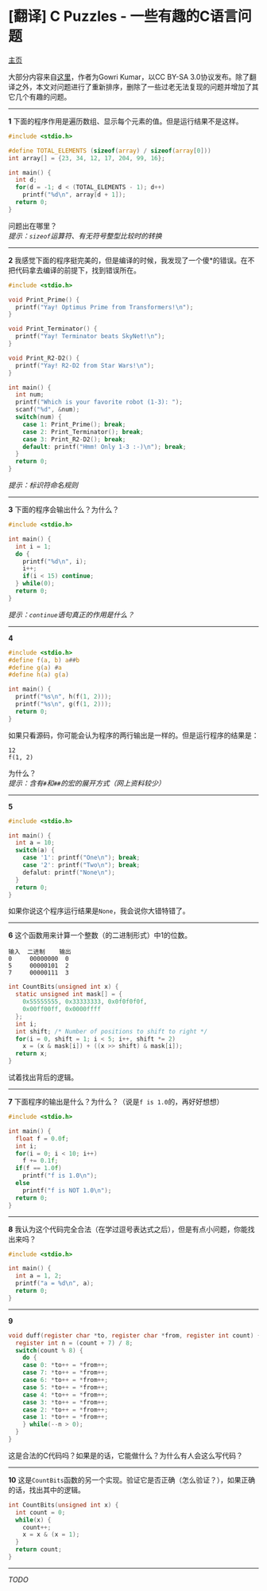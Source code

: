 # [翻译] C Puzzles - 一些有趣的C语言问题
[主页](#)

大部分内容来自[这里](http://www.gowrikumar.com/c/index.php)，作者为Gowri Kumar，以CC BY-SA 3.0协议发布。除了翻译之外，本文对问题进行了重新排序，删除了一些过老无法复现的问题并增加了其它几个有趣的问题。

---
**1** 下面的程序作用是遍历数组、显示每个元素的值。但是运行结果不是这样。
```C
#include <stdio.h>

#define TOTAL_ELEMENTS (sizeof(array) / sizeof(array[0]))
int array[] = {23, 34, 12, 17, 204, 99, 16};

int main() {
  int d;
  for(d = -1; d < (TOTAL_ELEMENTS - 1); d++)
    printf("%d\n", array[d + 1]);
  return 0;
}
```
问题出在哪里？  
*提示：`sizeof`运算符、有无符号整型比较时的转换*

---
**2** 我感觉下面的程序挺完美的，但是编译的时候，我发现了一个傻*的错误。在不把代码拿去编译的前提下，找到错误所在。
```C
#include <stdio.h>

void Print_Prime() {
  printf("Yay! Optimus Prime from Transformers!\n");
}

void Print_Terminator() {
  printf("Yay! Terminator beats SkyNet!\n");
}

void Print_R2-D2() {
  printf("Yay! R2-D2 from Star Wars!\n");
}

int main() {
  int num;
  printf("Which is your favorite robot (1-3): ");
  scanf("%d", &num);
  switch(num) {
    case 1: Print_Prime(); break;
    case 2: Print_Terminator(); break;
    case 3: Print_R2-D2(); break;
    default: printf("Hmm! Only 1-3 :-)\n"); break;
  }
  return 0;
}
```
*提示：标识符命名规则*

---
**3** 下面的程序会输出什么？为什么？
```C
#include <stdio.h>

int main() {
  int i = 1;
  do {
    printf("%d\n", i);
    i++;
    if(i < 15) continue;
  } while(0);
  return 0;
}
```
*提示：`continue`语句真正的作用是什么？*

---
**4**
```C
#include <stdio.h>
#define f(a, b) a##b
#define g(a) #a
#define h(a) g(a)

int main() {
  printf("%s\n", h(f(1, 2)));
  printf("%s\n", g(f(1, 2)));
  return 0;
}
```
如果只看源码，你可能会认为程序的两行输出是一样的。但是运行程序的结果是：
```
12
f(1, 2)
```
为什么？  
*提示：含有`#`和`##`的宏的展开方式（网上资料较少）*

---
**5**
```C
#include <stdio.h>

int main() {
  int a = 10;
  switch(a) {
    case '1': printf("One\n"); break;
    case '2': printf("Two\n"); break;
    defalut: printf("None\n");
  }
  return 0;
}
```
如果你说这个程序运行结果是`None`，我会说你大错特错了。

---
**6** 这个函数用来计算一个整数（的二进制形式）中1的位数。
```
输入  二进制    输出
0     00000000  0
5     00000101  2
7     00000111  3
```
```C
int CountBits(unsigned int x) {
  static unsigned int mask[] = {
    0x55555555, 0x33333333, 0x0f0f0f0f,
    0x00ff00ff, 0x0000ffff
  };
  int i;
  int shift; /* Number of positions to shift to right */
  for(i = 0, shift = 1; i < 5; i++, shift *= 2)
    x = (x & mask[i]) + ((x >> shift) & mask[i]);
  return x;
}
```
试着找出背后的逻辑。

---
**7** 下面程序的输出是什么？为什么？（说是`f is 1.0`的，再好好想想）
```C
#include <stdio.h>

int main() {
  float f = 0.0f;
  int i;
  for(i = 0; i < 10; i++)
    f += 0.1f;
  if(f == 1.0f)
    printf("f is 1.0\n");
  else
    printf("f is NOT 1.0\n");
  return 0;
}
```

---
**8** 我认为这个代码完全合法（在学过逗号表达式之后），但是有点小问题，你能找出来吗？
```C
#include <stdio.h>

int main() {
  int a = 1, 2;
  printf("a = %d\n", a);
  return 0;
}
```

---
**9**
```C
void duff(register char *to, register char *from, register int count) {
  register int n = (count + 7) / 8;
  switch(count % 8) {
    do {
    case 0: *to++ = *from++;
    case 7: *to++ = *from++;
    case 6: *to++ = *from++;
    case 5: *to++ = *from++;
    case 4: *to++ = *from++;
    case 3: *to++ = *from++;
    case 2: *to++ = *from++;
    case 1: *to++ = *from++;
    } while(--n > 0);
  }
}
```
这是合法的C代码吗？如果是的话，它能做什么？为什么有人会这么写代码？

---
**10** 这是`CountBits`函数的另一个实现。验证它是否正确（怎么验证？），如果正确的话，找出其中的逻辑。
```C
int CountBits(unsigned int x) {
  int count = 0;
  while(x) {
    count++;
    x = x & (x = 1);
  }
  return count;
}
```

---
*TODO*